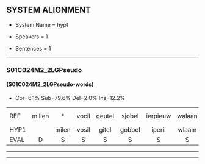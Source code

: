 
## SYSTEM ALIGNMENT

- System Name = hyp1

- Speakers = 1

- Sentences = 1

---

### S01C024M2_2LGPseudo

#### (S01C024M2_2LGPseudo-words)

- Cor=6.1%	Sub=79.6%	Del=2.0%	Ins=12.2%

|  |  |  |  |  |  |  |  |  |  |  |  |  |  |  |  |  |  |  |  |  |  |  |  |  |  |  |  |  |  |  |  |  |  |  |  |  |  |  |  |  |  |  |  |  |  |  |  |  |  |
|:--- |:---:|:---:|:---:|:---:|:---:|:---:|:---:|:---:|:---:|:---:|:---:|:---:|:---:|:---:|:---:|:---:|:---:|:---:|:---:|:---:|:---:|:---:|:---:|:---:|:---:|:---:|:---:|:---:|:---:|:---:|:---:|:---:|:---:|:---:|:---:|:---:|:---:|:---:|:---:|:---:|:---:|:---:|:---:|:---:|:---:|:---:|:---:|:---:|:---:|
| REF | millen | * | vocil | geutel | sjobel | ierpieuw | walaan | erke |  | haweel | saarweng | gevicht | eemde | bepoud | orstalk | veten |  |  |  |  | gefouw | vurpaand | nizung | fiewon | kneurem | vawaai | strellen*(stellen) | zwieten | foetbans | oonste | muider | grijnken | schielstaug | prilsood | vloender | milste |  | veurder | * | kloeien*(klooien) | ulen | orponk | schodig | ijpo | menuur | spreikje | * | hiffreeuw | wooien |
| HYP1 |  | milen | vosil | gitel | gobbel | iperii | wlaam | erke | hobbel | taren | weinig | gevieht | emden | bepout | orrstalk | veten | gefal | vurbans | né | zuni | vi | wov | knerin | fa | wa | stellen | sienv | fuenv | bns | onsde | neder | grind | feelstimg | bresdotv | flumder | milste | furder | klo | in | lun | orbonk | schon | di | eipe | miner | sprekje | hiffer | ifverr | woen |
| EVAL | D | S | S | S | S | S | S |  | I | S | S | S | S | S | S |  | I | I | I | I | S | S | S | S | S | S | S | S | S | S | S | S | S | S | S |  | I | S | S | S | S | S | S | S | S | S | S | S | S |
---

---
